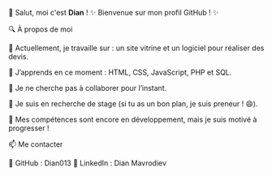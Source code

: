 👋 Salut, moi c'est **Dian** !
✨ Bienvenue sur mon profil GitHub ! ✨

🔍 À propos de moi

🔭 Actuellement, je travaille sur : un site vitrine et un logiciel pour réaliser des devis.

🌱 J’apprends en ce moment : HTML, CSS, JavaScript, PHP et SQL.

🤝 Je ne cherche pas à collaborer pour l’instant.

🎯 Je suis en recherche de stage (si tu as un bon plan, je suis preneur ! 😄).

💬 Mes compétences sont encore en développement, mais je suis motivé à progresser !

📫 Me contacter

📍 GitHub : Dian013
🔗 LinkedIn : Dian Mavrodiev
